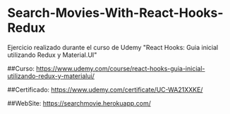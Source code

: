 # Search-Movies-With-React-Hooks-Redux
Ejercicio realizado durante el curso de Udemy "React Hooks: Guia inicial utilizando Redux y Material.UI" 


##Curso:
https://www.udemy.com/course/react-hooks-guia-inicial-utilizando-redux-y-materialui/

##Certificado:
https://www.udemy.com/certificate/UC-WA21XXKE/

##WebSite:
https://searchmovie.herokuapp.com/




